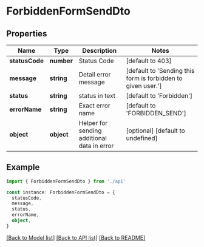 # ForbiddenFormSendDto

## Properties

| Name           | Type       | Description                                 | Notes                                                        |
| -------------- | ---------- | ------------------------------------------- | ------------------------------------------------------------ |
| **statusCode** | **number** | Status Code                                 | [default to 403]                                             |
| **message**    | **string** | Detail error message                        | [default to 'Sending this form is forbidden to given user.'] |
| **status**     | **string** | status in text                              | [default to 'Forbidden']                                     |
| **errorName**  | **string** | Exact error name                            | [default to 'FORBIDDEN_SEND']                                |
| **object**     | **object** | Helper for sending additional data in error | [optional] [default to undefined]                            |

## Example

```typescript
import { ForbiddenFormSendDto } from './api'

const instance: ForbiddenFormSendDto = {
  statusCode,
  message,
  status,
  errorName,
  object,
}
```

[[Back to Model list]](../README.md#documentation-for-models) [[Back to API list]](../README.md#documentation-for-api-endpoints) [[Back to README]](../README.md)
